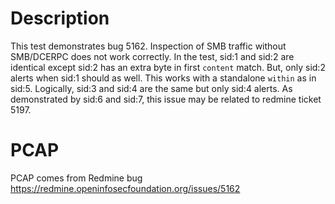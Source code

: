 Description
===========
This test demonstrates bug 5162.
Inspection of SMB traffic without SMB/DCERPC does not work correctly.
In the test, sid:1 and sid:2 are identical except sid:2 has an extra byte in first `content`
match. But, only sid:2 alerts when sid:1 should as well.
This works with a standalone `within` as in sid:5.
Logically, sid:3 and sid:4 are the same but only sid:4 alerts.
As demonstrated by sid:6 and sid:7, this issue may be related to redmine ticket 5197.

PCAP
====
PCAP comes from Redmine bug https://redmine.openinfosecfoundation.org/issues/5162
